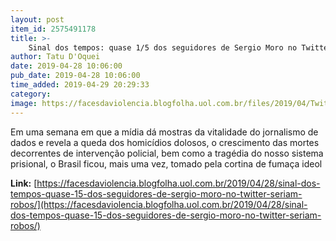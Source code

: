 ```yaml
---
layout: post
item_id: 2575491178
title: >-
    Sinal dos tempos: quase 1/5 dos seguidores de Sergio Moro no Twitter seriam robôs
author: Tatu D'Oquei
date: 2019-04-28 10:06:00
pub_date: 2019-04-28 10:06:00
time_added: 2019-04-29 20:29:33
category: 
image: https://facesdaviolencia.blogfolha.uol.com.br/files/2019/04/Twitter-Moro.jpg
---
```


Em uma semana em que a mídia dá mostras da vitalidade do jornalismo de dados e revela a queda dos homicídios dolosos, o crescimento das mortes decorrentes de intervenção policial, bem como a tragédia do nosso sistema prisional, o Brasil ficou, mais uma vez, tomado pela cortina de fumaça ideol

**Link:** [https://facesdaviolencia.blogfolha.uol.com.br/2019/04/28/sinal-dos-tempos-quase-15-dos-seguidores-de-sergio-moro-no-twitter-seriam-robos/](https://facesdaviolencia.blogfolha.uol.com.br/2019/04/28/sinal-dos-tempos-quase-15-dos-seguidores-de-sergio-moro-no-twitter-seriam-robos/)

